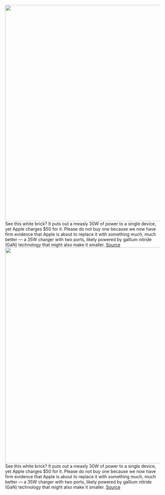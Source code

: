 <img src='https://cdn.vox-cdn.com/thumbor/HmmFiniqQd8h_y8A1agu1Tis5dU=/0x0:800x534/1200x800/filters:focal(336x203:464x331)/cdn.vox-cdn.com/uploads/chorus_image/image/70727564/MY1W2_AV2.0.jpg' width='700px' /><br/>
See this white brick? It puts out a measly 30W of power to a single device, yet Apple charges $50 for it. Please do not buy one because we now have firm evidence that Apple is about to replace it with something much, much better — a 35W charger with two ports, likely powered by gallium nitride (GaN) technology that might also make it smaller.
<a href='https://www.theverge.com/2022/4/8/23016867/apple-dual-port-35-watt-usb-c-charger-power-adapter-leak'> Source <a/><img src='https://cdn.vox-cdn.com/thumbor/HmmFiniqQd8h_y8A1agu1Tis5dU=/0x0:800x534/1200x800/filters:focal(336x203:464x331)/cdn.vox-cdn.com/uploads/chorus_image/image/70727564/MY1W2_AV2.0.jpg' width='700px' /><br/>
See this white brick? It puts out a measly 30W of power to a single device, yet Apple charges $50 for it. Please do not buy one because we now have firm evidence that Apple is about to replace it with something much, much better — a 35W charger with two ports, likely powered by gallium nitride (GaN) technology that might also make it smaller.
<a href='https://www.theverge.com/2022/4/8/23016867/apple-dual-port-35-watt-usb-c-charger-power-adapter-leak'> Source <a/>